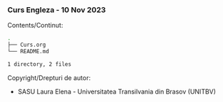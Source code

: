 ### Curs Engleza - 10 Nov 2023

Contents/Continut: 

```sh
.
├── Curs.org
└── README.md

1 directory, 2 files
```

Copyright/Drepturi de autor:
* SASU Laura Elena - Universitatea Transilvania din Brasov (UNITBV)
